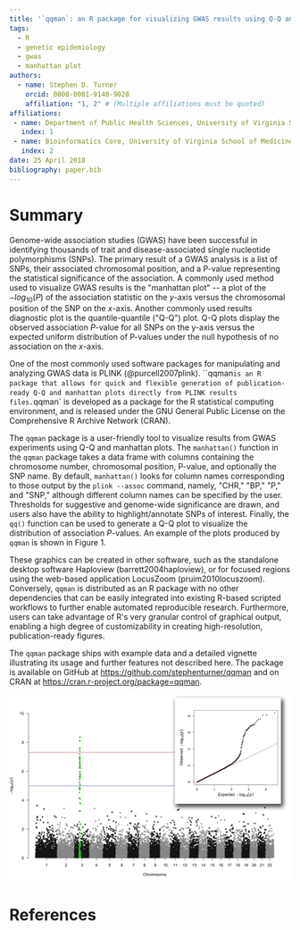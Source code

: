 ```yaml
---
title: '`qqman`: an R package for visualizing GWAS results using Q-Q and manhattan plots'
tags:
  - R
  - genetic epidemiology
  - gwas
  - manhattan plot
authors:
  - name: Stephen D. Turner
    orcid: 0000-0001-9140-9028
    affiliation: "1, 2" # (Multiple affiliations must be quoted)
affiliations:
 - name: Department of Public Health Sciences, University of Virginia School of Medicine, Charlottesville Virginia 22908
   index: 1
 - name: Bioinformatics Core, University of Virginia School of Medicine, Charlottesville Virginia 22908
   index: 2
date: 25 April 2018
bibliography: paper.bib
---
```


# Summary

Genome-wide association studies (GWAS) have been successful in identifying thousands of trait and disease-associated single nucleotide polymorphisms (SNPs). The primary result of a GWAS analysis is a list of SNPs, their associated chromosomal position, and a P-value representing the statistical significance of the association. A commonly used method used to visualize GWAS results is the "manhattan plot" -- a plot of the $-log_{10}(P)$ of the association statistic on the _y_-axis versus the chromosomal position of the SNP on the _x_-axis. Another commonly used results diagnostic plot is the quantile-quantile ("Q-Q") plot. Q-Q plots display the observed association _P_-value for all SNPs on the y-axis versus the expected uniform distribution of P-values under the null hypothesis of no association on the _x_-axis. 

One of the most commonly used software packages for manipulating and analyzing GWAS data is PLINK (@purcell2007plink). ``qqman` is an R package that allows for quick and flexible generation of publication-ready Q-Q and manhattan plots directly from PLINK results files. `qqman` is developed as a package for the R statistical computing environment, and is released under the GNU General Public License on the Comprehensive R Archive Network (CRAN). 

The `qqman` package is a user-friendly tool to visualize results from GWAS experiments using Q-Q and manhattan plots. The `manhattan()` function in the `qqman` package takes a data frame with columns containing the chromosome number, chromosomal position, P-value, and optionally the SNP name. By default, `manhattan()` looks for column names corresponding to those output by the `plink --assoc` command, namely, "CHR," "BP," "P," and "SNP," although different column names can be specified by the user. Thresholds for suggestive and genome-wide significance are drawn, and users also have the ability to highlight/annotate SNPs of interest. Finally, the `qq()` function can be used to generate a Q-Q plot to visualize the distribution of association _P_-values. An example of the plots produced by `qqman` is shown in Figure 1.

These graphics can be created in other software, such as the standalone desktop software Haploview (barrett2004haploview), or for focused regions using the web-based application LocusZoom (pruim2010locuszoom). Conversely, `qqman` is distributed as an R package with no other dependencies that can be easily integrated into existing R-based scripted workflows to further enable automated reproducible research. Furthermore, users can take advantage of R's very granular control of graphical output, enabling a high degree of customizability in creating high-resolution, publication-ready figures.

The `qqman` package ships with example data and a detailed vignette illustrating its usage and further features not described here. The package is available on GitHub at <https://github.com/stephenturner/qqman> and on CRAN at <https://cran.r-project.org/package=qqman>.

![Manhattan plot highlighting SNPs of interest on chromosome 3, with Q-Q plot showing substantial deviation from the diagonal (inset).](fig1.jpg)

# References